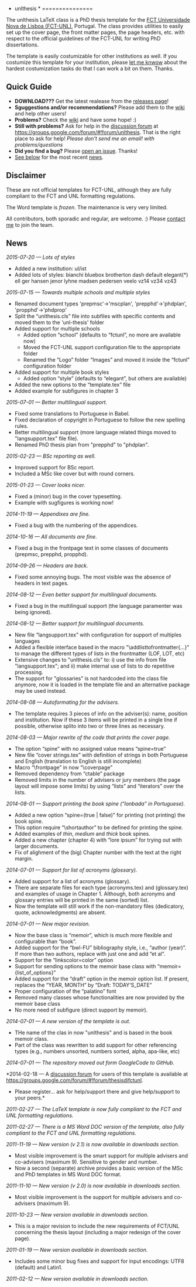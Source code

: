 * unlthesis *
===============

The unlthesis LaTeX class is a PhD thesis template for the [FCT Universidade Nova de Lisboa (FCT-UNL)](http://www.fct.unl.pt), Portugal. The class provides utilities to easily set up the cover page, the front matter pages, the page headers, etc. with respect to the official guidelines of the FCT-UNL for writing PhD dissertations.

The template is easily costumizable for other institutions as well.  If you costumize this template for your institution, please [let me knwow](http://docentes.fct.unl.pt/joao-lourenco) about the hardest costumization tasks do that I can work a bit on them.  Thanks.


Quick Guide
-----------

+ **DOWNLOAD???**  Get the latest realease from the [releases page](https://github.com/joaomlourenco/unlthesis/releases)!
+ **Sguggestions and/or recommendations?** Please add them to the [wiki](https://github.com/joaomlourenco/unlthesis/wiki) and help other users!
+ **Problems?** Check the [wiki](https://github.com/joaomlourenco/unlthesis/wiki) and have some hope! :)
+ **Still with problems?**  Ask for help in the [discussion forum](https://groups.google.com/forum/#!forum/unlthesis) at https://groups.google.com/forum/#!forum/unlthesis. That is the right place to ask for help!  *Please don't send me an email! with problems/questions*
+ **Did you find a bug?**  Please [open an issue](https://github.com/joaomlourenco/unlthesis/issues). Thanks!
+ [See below](#news) for the most recent [news](#news).


Disclaimer
----------

These are not official templates for FCT-UNL, although they are fully compliant to the FCT and UNL formatting regulations.

The Word template is *frozen*.  The maintenance is very very limited.

All contributors, both sporadic and regular, are welcome. :) Please [contact me](http://docentes.fct.unl.pt/joao-lourenco) to join the team.


News
----
*2015-07-20 — Lots of styles*
+ Added a new institution: ul/ist
+ Added lots of styles: bianchi bluebox brotherton dash default elegant(*) ell ger hansen jenor lyhne madsen pedersen veelo vz14 vz34 vz43

*2015-07-15 — Towards multiple schools and multiple styles*
+ Renamed document types 'prepmsc'->'mscplan', 'prepphd'->'phdplan', 'propphd'->'phdprop'
+ Split the “unlthesis.cls” file into subfiles with specific contents and moved them to the 'unl-thesis' folder
+ Added support for multiple schools
	- Added option “school” (defaults to “fctunl”, no more are available now)
	- Moved the FCT-UNL support configuration file to the appropriate folder
	- Renamed the “Logo” folder “Images” and moved it inside the “fctunl” configuration folder
+ Added support for multiple book styles
	- Added option “style” (defaults to “elegant”, but others are available)
+ Added the new options to the “template.tex” file
+ Added example for subfigures in chapter 3


*2015-07-01 — Better multilingual support.*
+ Fixed some translations to Portuguese in Babel.
+ Fixed declaration of copyright in Portuguese to follow the new spelling rules.
+ Better multilingual support (more language related things moved to "langsupport.tex" file file).
+ Renamed PhD thesis plan from "prepphd" to "phdplan".

*2015-02-23 — BSc reporting as well.*
+ Improved support for BSc report.
+ Included a MSc like cover but with round corners.

*2015-01-23 — Cover looks nicer.*
+ Fixed a (minor) bug in the cover typesetting.
+ Example with sugfigures is working now!

*2014-11-19 — Appendixes are fine.*
+ Fixed a bug with the numbering of the appendices.

*2014-10-16 — All documents are fine.*
+ Fixed a bug in the frontpage text in some classes of documents (prepmsc, prepphd, propphd).

*2014-09-26 — Headers are back.*
+ Fixed some annoying bugs. The most visible was the absence of headers in text pages.

*2014-08-12 — Even better support for multilingual documents.*
+ Fixed a bug in the multilingual support (the language paramenter was being ignored).

*2014-08-12 — Better support for multilingual documents.*
+ New file “langsupport.tex” with configuration for support of multiples languages
+ Added a flexible interface based in the macro "\addlisttofrontmatter{…}" to manage the different types of lists in the frontmatter (LOF, LOT, etc)
+ Extensive changes to "unlthesis.cls" to: i) use the info from file "langsupport.tex"; and ii) make internal use of lists to do repetitive processing.
+ The support for "glossaries" is not hardcoded into the class file anymore, now it is loaded in the template file and an alternative package may be used instead.

*2014-08-08 — Autoformating for the advisers.*
+ The template requires 3 pieces of info on the adviser(s): name, position and institution. Now if these 3 items will be printed in a single line if possible, otherwise splito into two or three lines as necessary.

*2014-08-03 — Major rewrite of the code that prints the cover page.*
+ The option “spine” with no assigned value means “spine=true”
+ New file “cover strings.tex” with definition of strings in both Portuguese and English (translation to English is still incomplete)
+ Macro “\frontpage” in now “\coverpage”
+ Removed dependency from “ctable” package
+ Removed limits in the number of advisers or jury members (the page layout will impose some limits) by using “lists” and “iterators” over the lists.

*2014-08-01 — Support printing the book spine (“lonbada” in Portuguese).*
+ Added a new option “spine=(true | false)” for printing (not printing) the book spine.
+ This option require “\shortauthor” to be defined for printing the spine.
+ Added examples of *thin*, *medium* and *thick* book spines.
+ Added a new chapter (chapter 4) with “lore ipsum” for trying out with larger documents.
+ Fix of alighment of the (big) Chapter number with the text at the right margin.

*2014-07-01 — Support for list of acronyms (glossary).*
+ Added support for a list of acronyms (glossary).
+ There are separate files for each type (acronyms.tex) and (glossary.tex) and examples of usage in Chapter 1.  Although, both acronyms and glossary entries will be printed in the same (sorted) list.
+ Now the template will still work if the non-mandatory files (dedicatory, quote, acknowledgments) are absent.

*2014-07-01 — New major revision.*
+ Now the base class is “memoir”, which is much more flexible and configurable than “book”.
+ Added support for the “bwl-FU” bibliography style, i.e., “author (year)”.  If more than two authors, replace with just one and add “et al”.
+ Support for the “linkscolor=color” option
+ Support for sending options to the memoir base class with “memoir={list_of_options}”
+ Added support for the “draft” option in the memoir option list. If present, replaces the “YEAR, MONTH” by “Draft: TODAY’S_DATE”
+ Proper configuration of the “palatino” font
+ Removed many classes whose functionalities are now provided by the memoir base class
+ No more need of subfigure (direct support by memoir).

*2014-07-01 — A new version of the template is out.*
+ THe name of the clas in now "unlthesis" and is based in the book memoir class.  
+ Part of the class was rewritten to add support for other referencing types (e.g., numbers unsorted, numbers sorted, alpha, apa-like, etc)

*2014-07-01 — The repository moved out form GoogleCode to GitHub.*

*2014-02-18 — A [discussion forum](https://groups.google.com/forum/#!forum/thesisdifctunl) for users of this template is available at https://groups.google.com/forum/#!forum/thesisdifctunl. 
+ Please register… ask for help/support there and give help/support to your peers.*

*2011-02-27 — The LaTeX template is now fully compliant to the FCT and UNL formatting regulations.*

*2011-02-27 — There is a MS Word DOC version of the template, also fully compliant to the FCT and UNL formatting regulations.*

*2011-11-19 — New version (v 2.1) is now available in downloads section.*
+ Most visible improvement is the smart support for multiple advisers and co-advisers (maximum 9). Sensitive to gender and number. 
+ Now a second (separate) archive provides a basic version of the MSc and PhD templates in MS Word DOC format.

*2011-11-10 — New version (v 2.0) is now available in downloads section.*
+ Most visible improvement is the support for multiple advisers and co-advisers (maximum 9).

*2011-10-23 — New version available in downloads section.*
+ This is a major revision to include the new requirements of FCT/UNL concerning the thesis layout (including a major redesign of the cover page).

*2011-01-19 — New version available in downloads section.*
+ Includes some minor bug fixes and support for input encodings: UTF8 (default) and Latin1.

*2011-02-12 — New version available in downloads section.*
